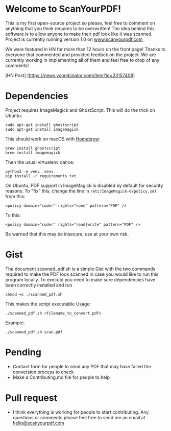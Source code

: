 # Welcome to ScanYourPDF!

This is my first open-source project so please, feel free to comment on anything that you think requires to be overwritten! The idea behind this software is to allow anyone to make their pdf look like it was scanned. Project is currently running version 1.0 on www.scanyourpdf.com

We were featured in HN for more than 12 hours on the front page! Thanks to everyone that commented and provided feedbck on the project. We are currently working in implementing all of them and feel free to drop of any comments!

[HN Post] (https://news.ycombinator.com/item?id=23157408)




# Dependencies

Project requires ImageMagick and GhostScript. This will do the trick on Ubuntu:

```
sudo apt-get install ghostscript
sudo apt-get install imagemagick
```

This should work on macOS with [Homebrew](https://brew.sh/):

```
brew install ghostscript
brew install imagemagick
```

Then the usual virtualenv dance:

```
python3 -m venv .venv
pip install -r requirements.txt
```

On Ubuntu, PDF support in ImageMagick is disabled by default for security reasons. To "fix" this, change the line in `/etc/ImageMagick-6/policy.xml` from this:

```<policy domain="coder" rights="none" pattern="PDF" />```

To this:

```<policy domain="coder" rights="read|write" pattern="PDF" />```

Be warned that this may be insecure; use at your own risk.


# Gist
The document scanned_pdf.sh is a simple Gist with the two commands required to make the PDF look scanned in case you would like to run this program locally. To execute you need to make sure dependencies have been correctly installed and run
```
chmod +x ./scanned_pdf.sh
```
This makes the script executable
Usage:
```
./scanned_pdf.sh <filename_to_convert.pdf>
```
Example:
```
./scanned_pdf.sh scan.pdf
```


# Pending
- Contact form for people to send any PDF that may have failed the conversion process to check
- Make a Contributing.md file for people to help

# Pull request
- I think everything is working for people to start contributing. Any questions or comments please feel free to send me an email at hello@scanyourpdf.com
